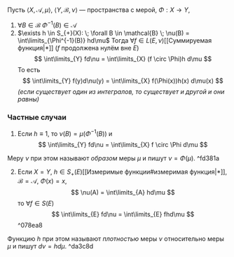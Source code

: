 Пусть $\langle X, \mathcal{A}, \mu \rangle$, $\langle Y, \mathcal{B}, \nu \rangle$ — пространства с мерой, $\Phi : X \to Y$,
1. $\forall B \in \mathcal{B} \; \Phi^{-1}(B) \in \mathcal{A}$
2. $\exists h \in S_{+}(X): \; \forall B \in \mathcal{B} \; \nu(B) = \int\limits_{\Phi^{-1}(B)} hd\mu$
Тогда $\forall f \in L(E, \nu)$[[Суммируемая функция|*]] ($f$ продолжена нулём вне $E$)
$$
\int\limits_{Y} fd\nu = \int\limits_{X} (f \circ \Phi)h d\mu
$$
То есть
$$
\int\limits_{Y} f(y)d\nu(y) = \int\limits_{X} f(\Phi(x))h(x) d\mu(x)
$$
*(если существует один из интегралов, то существует и другой и они равны)*

### Частные случаи
1. Если $h \equiv 1$, то $\nu(B) = \mu(\Phi^{-1} (B))$ и
$$
\int\limits_{Y} fd\nu = \int\limits_{X} f \circ \Phi d\mu
$$

Меру $\nu$ при этом называют *образом* меры $\mu$ и пишут $\nu = \Phi(\mu)$. ^fd381a

2. Если $X = Y$, $h \in S_{+}(E)$[[Измеримые функции#измеримая функция|*]], $\mathcal{B} = \mathcal{A}$, $\Phi(x) = x$, 
$$
\nu(A) = \int\limits_{A} hd\mu
$$
то $\forall f \in S(E)$
$$
\int\limits_{E} fd\nu = \int\limits_{E} fhd\mu
$$ ^078ea8

Функцию $h$ при этом называют *плотностью* меры $\nu$ относительно меры $\mu$ и пишут $d\nu = hd\mu$. ^da3c8d